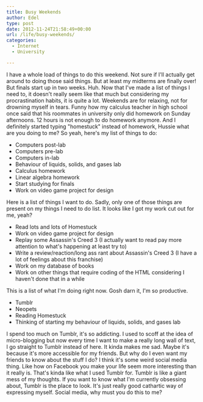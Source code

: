 ```yaml
---
title: Busy Weekends
author: Edel
type: post
date: 2012-11-24T21:58:49+00:00
url: /life/busy-weekends/
categories:
  - Internet
  - University

---
```

I have a whole load of things to do this weekend. Not sure if I'll actually get around to doing those said things. But at least my midterms are finally over! But finals start up in two weeks. Huh. Now that I've made a list of things I need to, it doesn't really seem like that much but considering my procrastination habits, it is quite a lot. Weekends are for relaxing, not for drowning myself in tears. Funny how my calculus teacher in high school once said that his roommates in university only did homework on Sunday afternoons. 12 hours is not enough to do homework anymore. And I definitely started typing "homestuck" instead of homework, Hussie what are you doing to me? So yeah, here's my list of things to do:

  * Computers post-lab
  * Computers pre-lab
  * Computers in-lab
  * Behaviour of liquids, solids, and gases lab
  * Calculus homework
  * Linear algebra homework
  * Start studying for finals
  * Work on video game project for design

Here is a list of things I want to do. Sadly, only one of those things are present on my things I need to do list. It looks like I got my work cut out for me, yeah?

  * Read lots and lots of Homestuck
  * Work on video game project for design
  * Replay some Assassin's Creed 3 (I actually want to read pay more attention to what's happening at least try to)
  * Write a review/reaction/long ass rant about Assassin's Creed 3 (I have a lot of feelings about this franchise)
  * Work on my database of books
  * Work on other things that require coding of the HTML considering I haven't done that in a while

This is a list of what I'm doing right now. Gosh darn it, I'm so productive.

  * Tumblr
  * Neopets
  * Reading Homestuck
  * Thinking of starting my behaviour of liquids, solids, and gases lab

I spend too much on Tumblr, it's so addicting. I used to scoff at the idea of micro-blogging but now every time I want to make a really long wall of text, I go straight to Tumblr instead of here. It kinda makes me sad. Maybe it's because it's more accessible for my friends. But why do I even want my friends to know about the stuff I do? I think it's some weird social media thing. Like how on Facebook you make your life seem more interesting than it really is. That's kinda like what I used Tumblr for. Tumblr is like a giant mess of my thoughts. If you want to know what I'm currently obsessing about, Tumblr is the place to look. It's just really good cathartic way of expressing myself. Social media, why must you do this to me?


